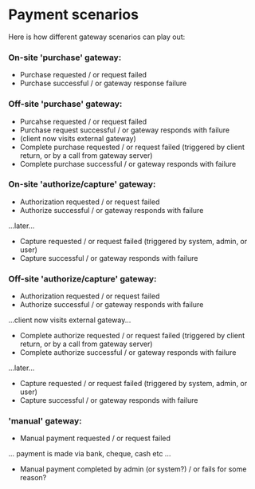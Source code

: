 # Payment scenarios

Here is how different gateway scenarios can play out:

### On-site 'purchase' gateway:

 * Purchase requested / or request failed
 * Purchase successful / or gateway response failure

### Off-site 'purchase' gateway:

 * Purcahse requested / or request failed
 * Purchase request successful / or gateway responds with failure
 * (client now visits external gateway)
 * Complete purchase requested / or request failed (triggered by client return, or by a call from gateway server)
 * Complete purchase successful / or gateway responds with failure

### On-site 'authorize/capture' gateway:
 * Authorization requested / or request failed
 * Authorize successful / or gateway responds with failure

 ...later...

 * Capture requested / or request failed (triggered by system, admin, or user)
 * Capture successful / or gateway responds with failure

### Off-site 'authorize/capture' gateway:

  * Authorization requested / or request failed
  * Authorize successful / or gateway responds with failure

  ...client now visits external gateway...

  * Complete authorize requested / or request failed (triggered by client return, or by a call from gateway server)
  * Complete authorize successful / or gateway responds with failure

  ...later...

  * Capture requested / or request failed (triggered by system, admin, or user)
  * Capture successful / or gateway responds with failure

### 'manual' gateway:

 * Manual payment requested / or request failed

 ... payment is made via bank, cheque, cash etc ...

 * Manual payment completed by admin (or system?) / or fails for some reason?